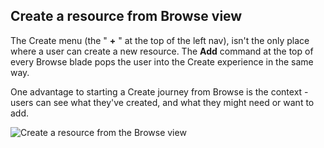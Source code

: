 <properties title="Create a resource from the Browse view" pageTitle="Create a resource from the Browse view" description="" authors="mattshel" />

<tags
    ms.service="portalfx"
    ms.workload="portalfx"
    ms.tgt_pltfrm="portalfx"
    ms.devlang="portalfx"
    ms.topic="get-started-article"
    ms.date="07/23/2015" 
    ms.author="mattshel"/> 

<a name="create-a-resource-from-browse-view"></a>
## Create a resource from Browse view ##

The Create menu (the " **+** " at the top of the left nav), isn't the only place where a user can create a new resource. The **Add** command at the top of every Browse blade pops the user into the Create experience in the same way.   

One advantage to starting a Create journey from Browse is the context - users can see what they've created, and what they might need or want to add.

![Create a resource from the Browse view][Create_from_browse]


[Create_from_browse]: ../media/portalfx-ux-create-from-browse/create_from_browse.png